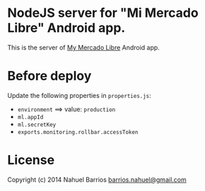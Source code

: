NodeJS server for "Mi Mercado Libre" Android app.
===
This is the server of [My Mercado Libre](https://play.google.com/store/apps/details?id=com.nbempire.mimercadolibre) Android app.

Before deploy
===
Update the following properties in `properties.js`:

* `environment` ==> value: `production`
* `ml.appId`
* `ml.secretKey`
* `exports.monitoring.rollbar.accessToken`

License
===
Copyright (c) 2014 Nahuel Barrios <barrios.nahuel@gmail.com>